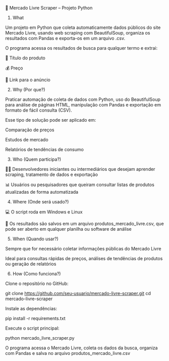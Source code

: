 🛒 Mercado Livre Scraper – Projeto Python
1. What 

Um projeto em Python que coleta automaticamente dados públicos do site Mercado Livre, usando web scraping com BeautifulSoup, organiza os resultados com Pandas e exporta-os em um arquivo .csv.

O programa acessa os resultados de busca para qualquer termo e extrai:

📌 Título do produto

💰 Preço

🔗 Link para o anúncio

2. Why (Por que?)

Praticar automação de coleta de dados com Python, uso do BeautifulSoup para análise de páginas HTML, manipulação com Pandas e exportação em formato de fácil consulta (CSV).

Esse tipo de solução pode ser aplicado em:

Comparação de preços

Estudos de mercado

Relatórios de tendências de consumo

3. Who (Quem participa?)

👨‍💻 Desenvolvedores iniciantes ou intermediários que desejam aprender scraping, tratamento de dados e exportação

📊 Usuários ou pesquisadores que queiram consultar listas de produtos atualizadas de forma automatizada

4. Where (Onde será usado?)

💻 O script roda em Windows e Linux

📂 Os resultados são salvos em um arquivo produtos_mercado_livre.csv, que pode ser aberto em qualquer planilha ou software de análise

5. When (Quando usar?)

Sempre que for necessário coletar informações públicas do Mercado Livre

Ideal para consultas rápidas de preços, análises de tendências de produtos ou geração de relatórios

6. How (Como funciona?)

Clone o repositório no GitHub:

git clone https://github.com/seu-usuario/mercado-livre-scraper.git
cd mercado-livre-scraper


Instale as dependências:

pip install -r requirements.txt


Execute o script principal:

python mercado_livre_scraper.py


O programa acessa o Mercado Livre, coleta os dados da busca, organiza com Pandas e salva no arquivo produtos_mercado_livre.csv
